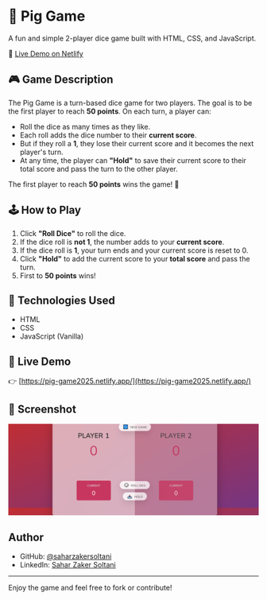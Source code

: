 # 🎲 Pig Game

A fun and simple 2-player dice game built with HTML, CSS, and JavaScript.

🔗 [Live Demo on Netlify](https://pig-game2025.netlify.app/)

## 🎮 Game Description

The Pig Game is a turn-based dice game for two players. The goal is to be the first player to reach **50 points**. On each turn, a player can:

- Roll the dice as many times as they like.
- Each roll adds the dice number to their **current score**.
- But if they roll a **1**, they lose their current score and it becomes the next player's turn.
- At any time, the player can **"Hold"** to save their current score to their total score and pass the turn to the other player.

The first player to reach **50 points** wins the game! 🎉

## 🕹️ How to Play

1. Click **"Roll Dice"** to roll the dice.
2. If the dice roll is **not 1**, the number adds to your **current score**.
3. If the dice roll is **1**, your turn ends and your current score is reset to 0.
4. Click **"Hold"** to add the current score to your **total score** and pass the turn.
5. First to **50 points** wins!

## 🧰 Technologies Used

- HTML
- CSS
- JavaScript (Vanilla)

## 🚀 Live Demo

👉 [https://pig-game2025.netlify.app/](https://pig-game2025.netlify.app/)


## 📸 Screenshot

![Pig Game Screenshot](pig-game.png)

## Author

- GitHub: [@saharzakersoltani](https://github.com/saharzakersoltani)
- LinkedIn: [Sahar Zaker Soltani](https://www.linkedin.com/in/sahar-zaker-soltani)

---

Enjoy the game and feel free to fork or contribute!



